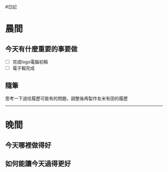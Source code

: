 #日記 
# 晨間

## 今天有什麼重要的事要做

- [ ] 完成logo電腦初稿
- [ ] 電子報完成

## 隨筆
思考一下過往履歷可能有的問題，調整後再製作友米有田的履歷

---

# 晚間

## 今天哪裡做得好

## 如何能讓今天過得更好